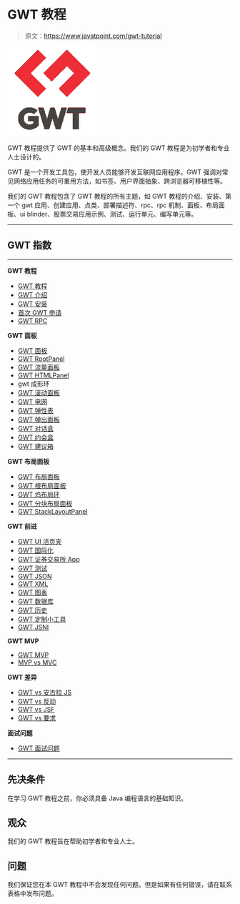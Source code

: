 # GWT 教程

> 原文：<https://www.javatpoint.com/gwt-tutorial>

![GWT Tutorial](img/04b1bed6dee7709ec04b732d507b532c.png)

GWT 教程提供了 GWT 的基本和高级概念。我们的 GWT 教程是为初学者和专业人士设计的。

GWT 是一个开发工具包，使开发人员能够开发互联网应用程序。GWT 强调对常见网络应用任务的可重用方法，如书签、用户界面抽象、跨浏览器可移植性等。

我们的 GWT 教程包含了 GWT 教程的所有主题，如 GWT 教程的介绍、安装、第一个 gwt 应用、创建应用、点类、部署描述符、rpc、rpc 机制、面板、布局面板、ui blinder、股票交易应用示例、测试、运行单元、编写单元等。

* * *

## GWT 指数

* * *

**GWT 教程**

*   [GWT 教程](gwt-tutorial)
*   [GWT 介绍](gwt-introduction)
*   [GWT 安装](gwt-installation)
*   [首次 GWT 申请](first-gwt-application)
*   [GWT RPC](gwt-rpc)

**GWT 面板**

*   [GWT 面板](gwt-panels)
*   [GWT RootPanel](gwt-root-panel)
*   [GWT 流量面板](gwt-flow-panel)
*   [GWT HTMLPanel](gwt-html-panel)
*   gwt 成形环
*   [GWT 滚动面板](gwt-scroll-panel)
*   [GWT 电网](gwt-grid)
*   [GWT 弹性表](gwt-flextable)
*   [GWT 弹出面板](gwt-popuppanel)
*   [GWT 对话盒](gwt-dialogbox)
*   [GWT 约会盒](gwt-datebox)
*   [GWT 建议箱](gwt-suggestbox)

**GWT 布局面板**

*   [GWT 布局面板](gwt-layout-panels)
*   [GWT 根布局面板](gwt-root-layout-panel)
*   [GWT 坞布局环](gwt-dock-layout-panel)
*   [GWT 分块布局面板](gwt-split-layout-panel)
*   [GWT StackLayoutPanel](gwt-stack-layout-panel)

**GWT 前进**

*   [GWT UI 活页夹](gwt-ui-binder)
*   [GWT 国际化](gwt-internationalization)
*   [GWT 证券交易所 App](gwt-stock-exchange-app)
*   [GWT 测试](gwt-testing)
*   [GWT JSON](gwt-json)
*   [GWT XML](gwt-xml)
*   [GWT 图表](gwt-charts)
*   [GWT 数据库](gwt-database)
*   [GWT 历史](gwt-history)
*   [GWT 定制小工具](gwt-custom-widget)
*   [GWT JSNI](gwt-jsni)

**GWT MVP**

*   [GWT MVP](gwt-mvp)
*   [MVP vs MVC](mvp-vs-mvc)

**GWT 差异**

*   [GWT vs 安古拉 JS](gwt-vs-angularjs)
*   [GWT vs 反动](gwt-vs-react)
*   [GWT vs JSF](gwt-vs-jsf)
*   [GWT vs 要求](gwt-vs-vaadin)

**面试问题**

*   [GWT 面试问题](gwt-interview-questions)

* * *

## 先决条件

在学习 GWT 教程之前，你必须具备 Java 编程语言的基础知识。

## 观众

我们的 GWT 教程旨在帮助初学者和专业人士。

## 问题

我们保证您在本 GWT 教程中不会发现任何问题。但是如果有任何错误，请在联系表格中发布问题。